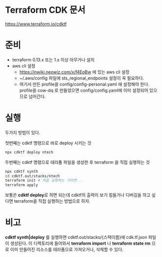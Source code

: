 # Terraform CDK 문서
https://www.terraform.io/cdktf

# 준비
- terraform 0.13.x 또는 1.x 이상 아무거나 설치
- aws cli 설정
  - https://nwiki.neowiz.com/x/f4EpBw 에 있는 aws cli 설정
  - ~/.aws/config 파일에 sts_regional_endpoints 설정이 꼭 필요하다.
  - 여기서 만든 profile을 config/config-personal.yaml 에 설정해야 한다. profile을 cow-dq 로 만들었으면 config/config.yaml에 이미 설정되어 있으므로 넘어간다.

# 실행
두가지 방법이 있다.

첫번째는 cdktf 명령으로 바로 deploy 시키는 것
```bash
npx cdktf deploy ntech 
```

두번째는 cdktf 명령으로 테라폼 파일을 생성한 후 terraform 을 직접 실행하는 것
```bash
npx cdktf synth
cd cdktf.out/stacks/ntech
terraform init # 처음 실행하는 거라면...
terraform apply
```

보통은 **cdktf deploy**로 하면 되는데 cdktf의 출력이 보기 힘들거나 디버깅을 하고 싶다면 terraform을 직접 실행하는 방법으로 하자.

# 비고
**cdktf synth|deploy** 를 실행하면 cdktf.out/stacks/{스택이름}에 cdk.tf.json 파일이 생성된다. 이 디렉토리에 들어와서 **terraform import** 나 **terraform state rm** 으로 이미 만들어진 리소스를 테라폼으로 가져오거나, 삭제할 수 있다.